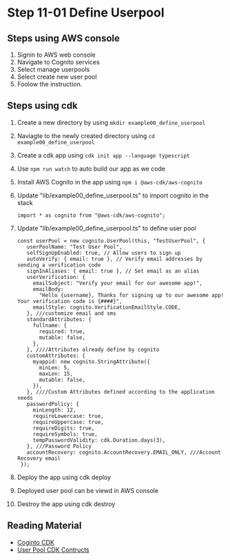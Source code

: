 # Step 11-01 Define Userpool

## Steps using AWS console

1. Signin to AWS web console
2. Navigate to Cognito services
3. Select manage userpools
4. Select create new user pool
5. Foolow the instruction.

## Steps using cdk

1. Create a new directory by using `mkdir example00_define_userpool`
2. Naviagte to the newly created directory using `cd example00_define_userpool`
3. Create a cdk app using `cdk init app --language typescript`
4. Use `npm run watch` to auto build our app as we code
5. Install AWS Cognito in the app using `npm i @aws-cdk/aws-cognito`
6. Update "lib/example00_define_userpool.ts" to import cognito in the stack

   ```
   import * as cognito from "@aws-cdk/aws-cognito";
   ```

7. Update "lib/example00_define_userpool.ts" to define user pool

   ```
   const userPool = new cognito.UserPool(this, "TestUserPool", {
      userPoolName: "Test User Pool",
      selfSignUpEnabled: true, // Allow users to sign up
      autoVerify: { email: true }, // Verify email addresses by sending a verification code
      signInAliases: { email: true }, // Set email as an alias
      userVerification: {
        emailSubject: "Verify your email for our awesome app!",
        emailBody:
          "Hello {username}, Thanks for signing up to our awesome app! Your verification code is {####}",
        emailStyle: cognito.VerificationEmailStyle.CODE,
      }, ///customize email and sms
      standardAttributes: {
        fullname: {
          required: true,
          mutable: false,
        },
      }, ////Attributes already define by cognito
      customAttributes: {
        myappid: new cognito.StringAttribute({
          minLen: 5,
          maxLen: 15,
          mutable: false,
        }),
      }, ////Custom Attributes defined according to the application needs
      passwordPolicy: {
        minLength: 12,
        requireLowercase: true,
        requireUppercase: true,
        requireDigits: true,
        requireSymbols: true,
        tempPasswordValidity: cdk.Duration.days(3),
      }, ///Password Policy
      accountRecovery: cognito.AccountRecovery.EMAIL_ONLY, ///Account Recovery email
    });

   ```

8. Deploy the app using cdk deploy
9. Deployed user pool can be viewd in AWS console
10. Destroy the app using cdk destroy

## Reading Material

- [Coginto CDK](https://docs.aws.amazon.com/cdk/api/latest/docs/aws-cognito-readme.html)
- [User Pool CDK Contructs](https://docs.aws.amazon.com/cdk/api/latest/docs/@aws-cdk_aws-cognito.UserPool.html)
